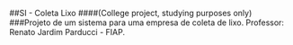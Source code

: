 ##SI - Coleta Lixo
####(College project, studying purposes only)
###Projeto de um sistema para uma empresa de coleta de lixo. Professor: Renato Jardim Parducci - FIAP.
